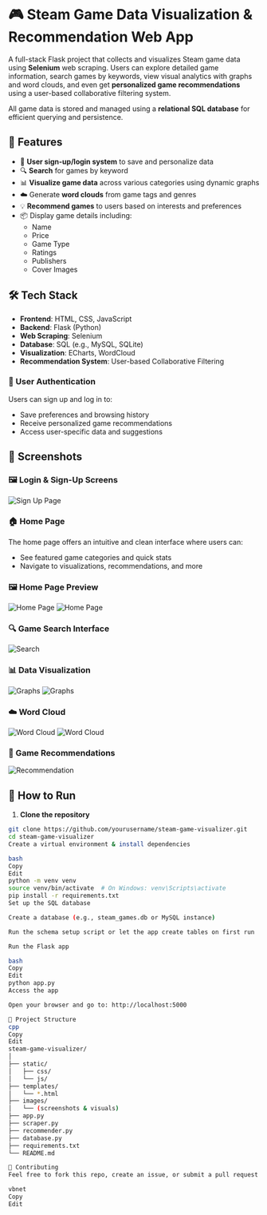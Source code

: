 # 🎮 Steam Game Data Visualization & Recommendation Web App

A full-stack Flask project that collects and visualizes Steam game data using **Selenium** web scraping. Users can explore detailed game information, search games by keywords, view visual analytics with graphs and word clouds, and even get **personalized game recommendations** using a user-based collaborative filtering system.

All game data is stored and managed using a **relational SQL database** for efficient querying and persistence.

## 🌟 Features

- 🔐 **User sign-up/login system** to save and personalize data
- 🔍 **Search** for games by keyword
- 📊 **Visualize game data** across various categories using dynamic graphs
- ☁️ Generate **word clouds** from game tags and genres
- 💡 **Recommend games** to users based on interests and preferences
- 📦 Display game details including:
  - Name
  - Price
  - Game Type
  - Ratings
  - Publishers
  - Cover Images

## 🛠️ Tech Stack

- **Frontend**: HTML, CSS, JavaScript
- **Backend**: Flask (Python)
- **Web Scraping**: Selenium
- **Database**: SQL (e.g., MySQL, SQLite)
- **Visualization**: ECharts, WordCloud
- **Recommendation System**: User-based Collaborative Filtering

### 🔐 User Authentication

Users can sign up and log in to:

- Save preferences and browsing history
- Receive personalized game recommendations
- Access user-specific data and suggestions

## 📸 Screenshots

### 🖼️ Login & Sign-Up Screens

![Sign Up Page](image/signup.png)

### 🏠 Home Page

The home page offers an intuitive and clean interface where users can:

- See featured game categories and quick stats
- Navigate to visualizations, recommendations, and more

### 🖼️ Home Page Preview

![Home Page](image/mainpage1.png)
![Home Page](image/mainpage1.png)

### 🔍 Game Search Interface
![Search](image/search.png)

### 📊 Data Visualization
![Graphs](image/visual1.png)
![Graphs](image/visual2.png)

### ☁️ Word Cloud
![Word Cloud](image/wordcloud1.png)
![Word Cloud](image/wordcloud2.png)

### 🎯 Game Recommendations
![Recommendation](image/recommendation.png)

## 🚀 How to Run

1. **Clone the repository**

```bash
git clone https://github.com/yourusername/steam-game-visualizer.git
cd steam-game-visualizer
Create a virtual environment & install dependencies

bash
Copy
Edit
python -m venv venv
source venv/bin/activate  # On Windows: venv\Scripts\activate
pip install -r requirements.txt
Set up the SQL database

Create a database (e.g., steam_games.db or MySQL instance)

Run the schema setup script or let the app create tables on first run

Run the Flask app

bash
Copy
Edit
python app.py
Access the app

Open your browser and go to: http://localhost:5000

📂 Project Structure
cpp
Copy
Edit
steam-game-visualizer/
│
├── static/
│   ├── css/
│   └── js/
├── templates/
│   └── *.html
├── images/
│   └── (screenshots & visuals)
├── app.py
├── scraper.py
├── recommender.py
├── database.py
├── requirements.txt
└── README.md

🤝 Contributing
Feel free to fork this repo, create an issue, or submit a pull request!

vbnet
Copy
Edit
